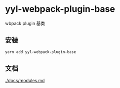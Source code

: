# yyl-webpack-plugin-base

wbpack plugin 基类

## 安装

```bash
yarn add yyl-webpack-plugin-base
```

## 文档

[./docs/modules.md](./docs/modules.md)
